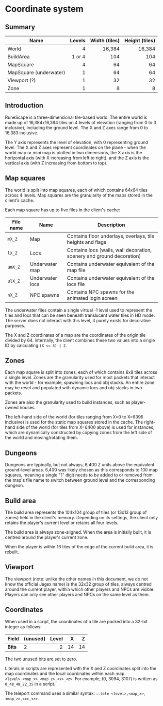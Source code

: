 # Coordinate system

## Summary

| Name                   | Levels | Width (tiles) | Height (tiles) |
|------------------------|-------:|--------------:|---------------:|
| World                  |      4 |        16,384 |         16,384 |
| BuildArea              | 1 or 4 |           104 |            104 |
| MapSquare              |      4 |            64 |             64 |
| MapSquare (underwater) |      1 |            64 |             64 |
| Viewport (?)           |      1 |            32 |             32 |
| Zone                   |      1 |             8 |              8 |

## Introduction

RuneScape is a three-dimensional tile-based world. The entire world is made up
of 16,384x16,384 tiles on 4 levels of elevation (ranging from 0 to 3
inclusive), including the ground level. The X and Z axes range from 0 to
16,383 inclusive.

The Y axis represents the level of elevation, with 0 representing ground
level. The X and Z axes represent coordinates on the plane - when the world map
or mini map is plotted in two dimensions, the X axis is the horizontal axis
(with X increasing from left to right), and the Z axis is the vertical axis
(with Z increasing from bottom to top).

## Map squares

The world is split into map squares, each of which contains 64x64 tiles across
4 levels. Map squares are the granularity of the maps stored in the client's
cache.

Each map square has up to five files in the client's cache:

| File name | Name            | Description                                                           |
|-----------|-----------------|-----------------------------------------------------------------------|
| `mX_Z`    | Map             | Contains floor underlays, overlays, tile heights and flags            |
| `lX_Z`    | Locs            | Contains locs (walls, wall decoration, scenery and ground decoration) |
| `umX_Z`   | Underwater map  | Contains underwater equivalent of the map file                        |
| `ulX_Z`   | Underwater locs | Contains underwater equivalent of the locs file                       |
| `nX_Z`    | NPC spawns      | Contains NPC spawns for the animated login screen                     |

The underwater files contain a single virtual -1 level used to represent the
tiles and locs that can be seen beneath translucent water tiles in HD mode. The
server does not interact with this level, it purely exists for decorative
purposes.

The X and Z coordinates of a map are the coordinates of the origin tile divided
by 64. Internally, the client combines these two values into a single ID by
calculating `(X << 8) | Z`.

## Zones

Each map square is split into zones, each of which contains 8x8 tiles across a
single level. Zones are the granularity used for most packets that interact with
the world - for example, spawning locs and obj stacks. An entire zone may be
reset and populated with dynamic locs and obj stacks in two packets.

Zones are also the granularity used to build instances, such as player-owned
houses.

The left-hand side of the world (for tiles ranging from X=0 to X=6399 inclusive)
is used for the static map squares stored in the cache. The right-hand side of
the world (for tiles from X=6400 above) is used for instances, which are
dynamically constructed by copying zones from the left side of the world and
moving/rotating them.

## Dungeons

Dungeons are typically, but not always, 6,400 Z units above the equivalent
ground-level areas. 6,400 was likely chosen as this corresponds to 100 map
squares, meaning a single "1" digit needs to be added to or removed from the
map's file name to switch between ground level and the corresponding dungeon.

## Build area

The build area represents the 104x104 group of tiles (or 13x13 group of zones)
held in the client's memory. Depending on its settings, the client only retains
the player's current level or retains all four levels.

The build area is always zone-aligned. When the area is initially built, it is
centred around the player's current zone.

When the player is within 16 tiles of the edge of the current build area, it is
rebuilt.

## Viewport

The viewport (note: unlike the other names in this document, we do not know the
official Jagex name) is the 32x32 group of tiles, always centred around the
current player, within which other players and NPCs are visible. Players can
only see other players and NPCs on the same level as them.

## Coordinates

When used in a script, the coordinates of a tile are packed into a 32-bit
integer as follows:

| **Field** | (unused) | Level | X  | Z  |
|-----------|----------|------:|---:|---:|
| **Bits**  |        2 |     2 | 14 | 14 |

The two unused bits are set to zero.

Literals in scripts are represented with the X and Z coordinates split into the
map coordinates and the local coordinates within each map:
`<level>_<map_x>_<map_z>_<x>_<z>`. For example, (0, 3094, 3107) is written as
`0_48_48_22_35` in a script.

The teleport command uses a similar syntax:
`::tele <level>,<map_x>,<map_z>,<x>,<z>`.
